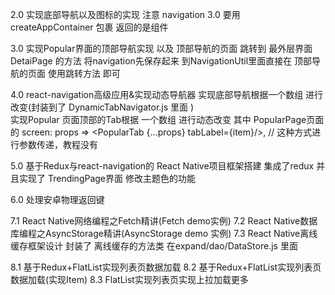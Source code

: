 2.0  实现底部导航以及图标的实现  注意 navigation 3.0 要用 createAppContainer 包裹 返回的是组件

3.0  实现Popular界面的顶部导航实现  以及 顶部导航的页面 跳转到  最外层界面 DetaiPage 的方法 将navigation先保存起来
到NavigationUtil里面直接在 顶部导航的页面 使用跳转方法 即可

4.0  react-navigation高级应用&实现动态导航器 实现底部导航根据一个数组 进行改变(封装到了 DynamicTabNavigator.js 里面 )   
     实现Popular 页面顶部的Tab根据 一个数组 进行动态改变 其中  PopularPage页面   
     的 screen: props => <PopularTab {...props} tabLabel={item}/>,   // 这种方式进行参数传递，教程没有 

5.0  基于Redux与react-navigation的 React Native项目框架搭建  集成了redux  并且实现了 TrendingPage界面 修改主题色的功能 

6.0  处理安卓物理返回键

7.1 React Native网络编程之Fetch精讲(Fetch demo实例)
7.2 React Native数据库编程之AsyncStorage精讲(AsyncStorage demo 实例)
7.3 React Native离线缓存框架设计  封装了 离线缓存的方法类  在expand/dao/DataStore.js 里面

8.1 基于Redux+FlatList实现列表页数据加载
8.2 基于Redux+FlatList实现列表页数据加载(实现Item)
8.3 FlatList实现列表页实现上拉加载更多 